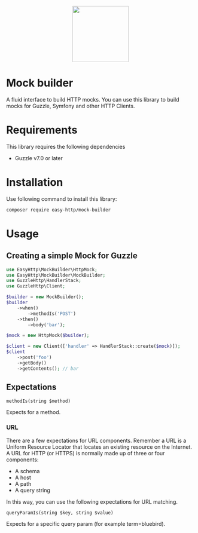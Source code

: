 <p align="center"><img src="https://blog.pleets.org/img/articles/easy-http-logo.png" height="150"></p>

# Mock builder

A fluid interface to build HTTP mocks. You can use this library to build mocks for Guzzle, Symfony and other HTTP Clients.

# Requirements

This library requires the following dependencies

- Guzzle v7.0 or later

# Installation

Use following command to install this library:

```bash
composer require easy-http/mock-builder
```

# Usage

## Creating a simple Mock for Guzzle

```php
use EasyHttp\MockBuilder\HttpMock;
use EasyHttp\MockBuilder\MockBuilder;
use GuzzleHttp\HandlerStack;
use GuzzleHttp\Client;

$builder = new MockBuilder();
$builder
    ->when()
        ->methodIs('POST')
    ->then()
        ->body('bar');

$mock = new HttpMock($builder);

$client = new Client(['handler' => HandlerStack::create($mock)]);
$client
    ->post('foo')
    ->getBody()
    ->getContents(); // bar
```

## Expectations

`methodIs(string $method)`

Expects for a method.

### URL

There are a few expectations for URL components. Remember a URL is a Uniform Resource Locator
that locates an existing resource on the Internet. A URL for HTTP (or HTTPS) is normally made up of three or four components:

- A schema
- A host
- A path
- A query string

In this way, you can use the following expectations for URL matching.

`queryParamIs(string $key, string $value)`

Expects for a specific query param (for example term=bluebird).
